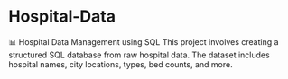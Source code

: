 # Hospital-Data
📊 Hospital Data Management using SQL This project involves creating a structured SQL database from raw hospital data. The dataset includes hospital names, city locations, types, bed counts, and more. 
